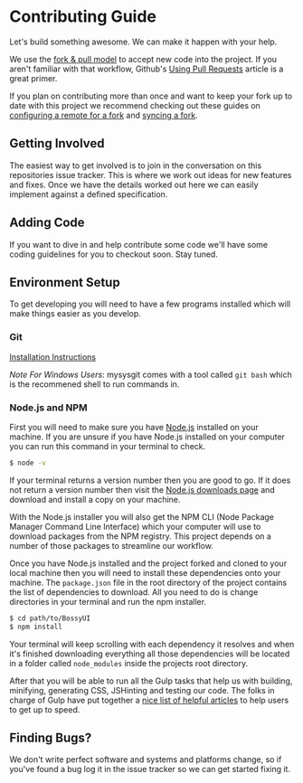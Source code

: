 Contributing Guide
==================

Let's build something awesome. We can make it happen with your help.

We use the [fork & pull model](https://help.github.com/articles/using-pull-requests#fork--pull) to accept new code into the project. If you aren't familiar with that workflow, Github's [Using Pull Requests](https://help.github.com/articles/using-pull-requests) article is a great primer.

If you plan on contributing more than once and want to keep your fork up to date with this project we recommend checking out these guides on [configuring a remote for a fork](https://help.github.com/articles/configuring-a-remote-for-a-fork) and [syncing a fork](https://help.github.com/articles/syncing-a-fork).

## Getting Involved

The easiest way to get involved is to join in the conversation on this repositories issue tracker. This is where we work out ideas for new features and fixes. Once we have the details worked out here we can easily implement against a defined specification.

## Adding Code

If you want to dive in and help contribute some code we'll have some coding guidelines for you to checkout soon. Stay tuned.

## Environment Setup

To get developing you will need to have a few programs installed which will make things easier as you develop.

### Git

[Installation Instructions](http://git-scm.com/book/en/Getting-Started-Installing-Git)

*Note For Windows Users*: mysysgit comes with a tool called `git bash` which is the recommened shell to run commands in. 

### Node.js and NPM
First you will need to make sure you have [Node.js](http://nodejs.org) installed on your machine. If you are unsure if you have Node.js installed on your computer you can run this command in your terminal to check.

```bash
$ node -v
```

If your terminal returns a version number then you are good to go. If it does not return a version number then visit the [Node.js downloads page](http://nodejs.org/download/) and download and install a copy on your machine.

With the Node.js installer you will also get the NPM CLI (Node Package Manager Command Line Interface) which your computer will use to download packages from the NPM registry. This project depends on a number of those packages to streamline our workflow.

Once you have Node.js installed and the project forked and cloned to your local machine then you will need to install these dependencies onto your machine. The `package.json` file in the root directory of the project contains the list of dependencies to download. All you need to do is change directories in your terminal and run the npm installer.

```bash
$ cd path/to/BossyUI
$ npm install
```

Your terminal will keep scrolling with each dependency it resolves and when it's finished downloading everything all those dependencies will be located in a folder called `node_modules` inside the projects root directory.

After that you will be able to run all the Gulp tasks that help us with building, minifying, generating CSS, JSHinting and testing our code. The folks in charge of Gulp have put together a [nice list of helpful articles](https://github.com/gulpjs/gulp/blob/master/docs/README.md#articles) to help users to get up to speed.

## Finding Bugs?

We don't write perfect software and systems and platforms change, so if you've found a bug log it in the issue tracker so we can get started fixing it.
